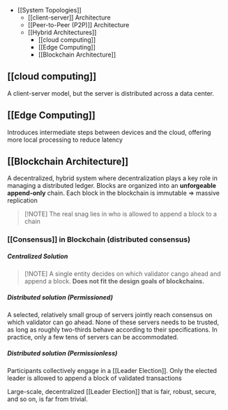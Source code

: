- [[System Topologies]]
	- [[client-server]] Architecture
	- [[Peer-to-Peer (P2P)]] Architecture
	- [[Hybrid Architectures]]
	    - [[cloud computing]]
	    - [[Edge Computing]]
	    - [[Blockchain Architecture]]

## [[cloud computing]]
A client-server model, but the server is distributed across a data center.
## [[Edge Computing]]
Introduces intermediate steps between devices and the cloud, offering more local processing to reduce latency
## [[Blockchain Architecture]]
A decentralized, hybrid system where decentralization plays a key role in managing a distributed ledger.
Blocks are organized into an **unforgeable append-only** chain. 
Each block in the blockchain is immutable ⇒ massive replication
> [!NOTE] The real snag lies in who is allowed to append a block to a chain
### [[Consensus]] in Blockchain (distributed consensus)

##### Centralized Solution
> [!NOTE] A single entity decides on which validator cango ahead and append a block. **Does not fit the design goals of blockchains.**
##### Distributed solution (Permissioned)
A selected, relatively small group of servers jointly reach consensus on which validator can go ahead.
None of these servers needs to be trusted, as long as roughly two-thirds behave according to their specifications.
In practice, only a few tens of servers can be accommodated.
##### Distributed solution (Permissionless)
Participants collectively engage in a [[Leader Election]]. Only the elected leader is allowed to append a block of validated transactions 

Large-scale, decentralized [[Leader Election]] that is fair, robust, secure, and so on, is far from trivial.
